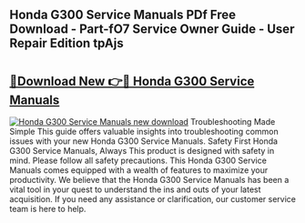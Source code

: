 ## Honda G300 Service Manuals PDf Free Download - Part-fO7 Service Owner Guide - User Repair Edition tpAjs

# <h2><a href="http://bc84995.oget.top/?id=Honda+G300+Service+Manuals">🔗Download New 👉🔴 Honda G300 Service Manuals</a></h2>

[![Honda G300 Service Manuals new download](https://i.imgur.com/5g1atiW.png)](http://bc84995.oget.top/?id=Honda+G300+Service+Manuals)
Troubleshooting Made Simple This guide offers valuable insights into troubleshooting common issues with your new Honda G300 Service Manuals. Safety First Honda G300 Service Manuals, Always This product is designed with safety in mind. Please follow all safety precautions. This Honda G300 Service Manuals comes equipped with a wealth of features to maximize your productivity. We believe that the Honda G300 Service Manuals has been a vital tool in your quest to understand the ins and outs of your latest acquisition. If you need any assistance or clarification, our customer service team is here to help.
